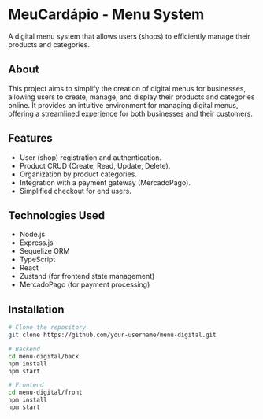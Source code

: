 # MeuCardápio - Menu System

A digital menu system that allows users (shops) to efficiently manage their products and categories.

## About

This project aims to simplify the creation of digital menus for businesses, allowing users to create, manage, and display their products and categories online. It provides an intuitive environment for managing digital menus, offering a streamlined experience for both businesses and their customers.

## Features

- User (shop) registration and authentication.
- Product CRUD (Create, Read, Update, Delete).
- Organization by product categories.
- Integration with a payment gateway (MercadoPago).
- Simplified checkout for end users.

## Technologies Used

- Node.js  
- Express.js  
- Sequelize ORM  
- TypeScript  
- React  
- Zustand (for frontend state management)  
- MercadoPago (for payment processing)

## Installation

```bash
# Clone the repository
git clone https://github.com/your-username/menu-digital.git

# Backend
cd menu-digital/back
npm install
npm start

# Frontend
cd menu-digital/front
npm install
npm start
